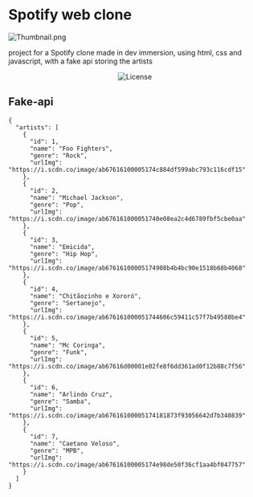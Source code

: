 # Spotify web clone

![Thumbnail.png](https://i.ibb.co/WVqL0PV/image.png)

project for a Spotify clone made in dev immersion, using html, css and javascript, with a fake api storing the artists


<p align="center">
  <img alt="License" src="https://img.shields.io/static/v1?label=license&message=MIT&color=49AA26&labelColor=000000">
</p>

## Fake-api
```
{
  "artists": [
    {
      "id": 1,
      "name": "Foo Fighters",
      "genre": "Rock",
      "urlImg": "https://i.scdn.co/image/ab67616100005174c884df599abc793c116cdf15"
    },
    {
      "id": 2,
      "name": "Michael Jackson",
      "genre": "Pop",
      "urlImg": "https://i.scdn.co/image/ab676161000051740e08ea2c4d6789fbf5cbe0aa"
    },
    {
      "id": 3,
      "name": "Emicida",
      "genre": "Hip Hop",
      "urlImg": "https://i.scdn.co/image/ab67616100005174908b4b4bc90e1518b68b4068"
    },
    {
      "id": 4,
      "name": "Chitãozinho e Xororó",
      "genre": "Sertanejo",
      "urlImg": "https://i.scdn.co/image/ab676161000051744606c59411c57f7b49588be4"
    },
    {
      "id": 5,
      "name": "Mc Coringa",
      "genre": "Funk",
      "urlImg": "https://i.scdn.co/image/ab67616d00001e02fe8f6dd361ad0f12b88c7f56"
    },
    {
      "id": 6,
      "name": "Arlindo Cruz",
      "genre": "Samba",
      "urlImg": "https://i.scdn.co/image/ab67616100005174181873f93056642d7b340839"
    },
    {
      "id": 7,
      "name": "Caetano Veloso",
      "genre": "MPB",
      "urlImg": "https://i.scdn.co/image/ab67616100005174e98de50f36cf1aa4bf047757"
    }
  ]
}
```

